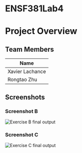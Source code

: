 # ENSF381Lab4
# Project Overview
## Team Members
|     Name      |
|---------------|
|Xavier Lachance|
|Rongtao Zhu    |

## Screenshots
### Screenshot B
![Exercise B final output](./ExerciseB.gif)

### Screenshot C
![Exercise C final output](./ExerciseC.gif)